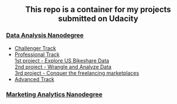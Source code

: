 <p><h2 align="center">This repo is a container for my projects submitted on Udacity</h2></p>

### [Data Analysis Nanodegree](Data%20Analysis%20Nanodegree)
* [Challenger Track](Data%20Analysis%20Nanodegree/1.%20Challenger%20Track "My XLSX solved files and certification of track exam")
* [Professional Track](Data%20Analysis%20Nanodegree/2.%20Professional%20Track "Professional Track Projects")<br>
     [1st project - Explore US Bikeshare Data](Data%20Analysis%20Nanodegree/2.%20Professional%20Track/1st%20proj%20-%20%20Explore%20US%20Bikeshare%20Data)<br>
     [2nd project - Wrangle and Analyze Data](Data%20Analysis%20Nanodegree/2.%20Professional%20Track/2nd%20proj%20-%20%20Wrangle%20and%20Analyze%20Data)<br>
     [3rd project - Conquer the freelancing marketplaces](Data%20Analysis%20Nanodegree/2.%20Professional%20Track/3rd%20proj%20-%20%20Conquer%20the%20freelancing%20marketplaces)<br>
* [Advanced Track](Data%20Analysis%20Nanodegree/3.%20Advanced%20Track "Advanced Track Projects")

### [Marketing Analytics Nanodegree](Marketing%20Analytics%20Nanodegree)
